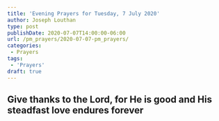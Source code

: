 ```yaml
---
title: 'Evening Prayers for Tuesday, 7 July 2020'
author: Joseph Louthan
type: post
publishDate: 2020-07-07T14:00:00-06:00
url: /pm_prayers/2020-07-07-pm_prayers/
categories:
 - Prayers
tags:
 - 'Prayers'
draft: true
---
```

## Give thanks to the Lord, for He is good and His steadfast love endures forever

<pre>

</pre>
